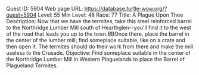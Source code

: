 Quest ID: 5904
Web page URL: https://database.turtle-wow.org/?quest=5904
Level: 55
Min Level: 48
Race: 77
Title: A Plague Upon Thee
Description: Now that we have the termites, take this steel reinforced barrel to the Northridge Lumber Mill south of Hearthglen--you'll find it to the west of the road that leads you up to the town.$B$BOnce there, place the barrel in the center of the lumber mill; find someplace suitable, like on a crate and then open it. The termites should do their work from there and make the mill useless to the Crusade.
Objective: Find someplace suitable in the center of the Northridge Lumber Mill in Western Plaguelands to place the Barrel of Plagueland Termites.
